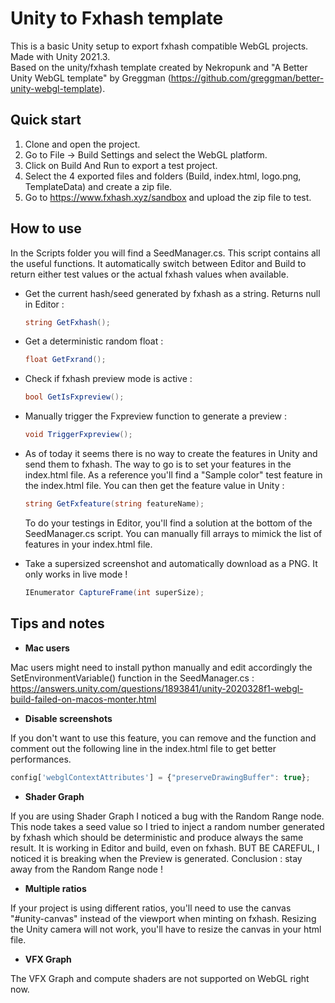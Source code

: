 # Unity to Fxhash template
This is a basic Unity setup to export fxhash compatible WebGL projects.  
Made with Unity 2021.3.  
Based on the unity/fxhash template created by Nekropunk and "A Better Unity WebGL template" by Greggman (https://github.com/greggman/better-unity-webgl-template).

## Quick start
1. Clone and open the project.
2. Go to File -> Build Settings and select the WebGL platform.
3. Click on Build And Run to export a test project.
4. Select the 4 exported files and folders (Build, index.html, logo.png, TemplateData) and create a zip file.
5. Go to https://www.fxhash.xyz/sandbox and upload the zip file to test.

## How to use

In the Scripts folder you will find a SeedManager.cs. This script contains all the useful functions. It automatically switch between Editor and Build to return either test values or the actual fxhash values when available.

- Get the current hash/seed generated by fxhash as a string. Returns null in Editor :
  ```csharp
  string GetFxhash();
  ```
   
- Get a deterministic random float :
  ```csharp
  float GetFxrand();
  ```  
  
- Check if fxhash preview mode is active :
  ```csharp
  bool GetIsFxpreview();
  ```
  
- Manually trigger the Fxpreview function to generate a preview :
  ```csharp
  void TriggerFxpreview();
  ```
  
- As of today it seems there is no way to create the features in Unity and send them to fxhash. The way to go is to set your features in the index.html file. As a reference you'll find a "Sample color" test feature in the index.html file. You can then get the feature value in Unity :
  ```csharp
  string GetFxfeature(string featureName);
  ```
  To do your testings in Editor, you'll find a solution at the bottom of the SeedManager.cs script. You can manually fill arrays to mimick the list of features in your index.html file.
  
- Take a supersized screenshot and automatically download as a PNG. It only works in live mode !
  ```csharp
  IEnumerator CaptureFrame(int superSize);
  ```

## Tips and notes
- **Mac users**

Mac users might need to install python manually and edit accordingly the SetEnvironmentVariable() function in the SeedManager.cs : https://answers.unity.com/questions/1893841/unity-2020328f1-webgl-build-failed-on-macos-monter.html 

- **Disable screenshots**

If you don't want to use this feature, you can remove and the function and comment out the following line in the index.html file to get better performances.
```javascript
config['webglContextAttributes'] = {"preserveDrawingBuffer": true};
```

- **Shader Graph**

If you are using Shader Graph I noticed a bug with the Random Range node. This node takes a seed value so I tried to inject a random number generated by fxhash which should be deterministic and produce always the same result. It is working in Editor and build, even on fxhash. BUT BE CAREFUL, I noticed it is breaking when the Preview is generated. Conclusion : stay away from the Random Range node !

- **Multiple ratios**

If your project is using different ratios, you'll need to use the canvas "#unity-canvas" instead of the viewport when minting on fxhash. Resizing the Unity camera will not work, you'll have to resize the canvas in your html file.

- **VFX Graph**

The VFX Graph and compute shaders are not supported on WebGL right now.
